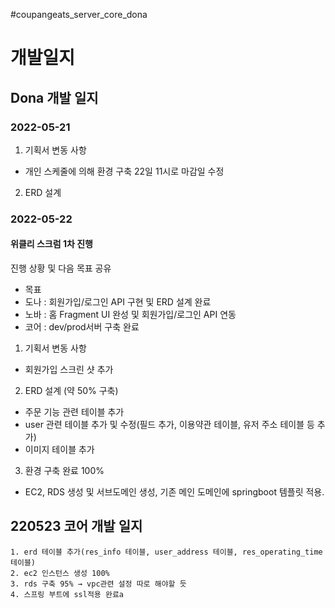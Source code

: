 #coupangeats_server_core_dona

# 개발일지

## Dona 개발 일지
### 2022-05-21
1. 기획서 변동 사항
  - 개인 스케줄에 의해 환경 구축 22일 11시로 마감일 수정
2. ERD 설계

### 2022-05-22 

#### 위클리 스크럼 1차 진행
진행 상황 및 다음 목표 공유
- 목표
- 도나 : 회원가입/로그인 API 구현 및 ERD 설계 완료
- 노바 : 홈 Fragment UI 완성 및 회원가입/로그인 API 연동
- 코어 :  dev/prod서버 구축 완료

1. 기획서 변동 사항
- 회원가입 스크린 샷 추가

2. ERD 설계 (약 50% 구축)
- 주문 기능 관련 테이블 추가
- user 관련 테이블 추가 및 수정(필드 추가, 이용약관 테이블, 유저 주소 테이블 등 추가)
- 이미지 테이블 추가

3. 환경 구축 완료 100%
- EC2, RDS 생성 및 서브도메인 생성, 기존 메인 도메인에 springboot 템플릿 적용.

## 220523 코어 개발 일지
    1. erd 테이블 추가(res_info 테이블, user_address 테이블, res_operating_time테이블)
    2. ec2 인스턴스 생성 100%
    3. rds 구축 95% → vpc관련 설정 따로 해야할 듯
    4. 스프링 부트에 ssl적용 완료a
